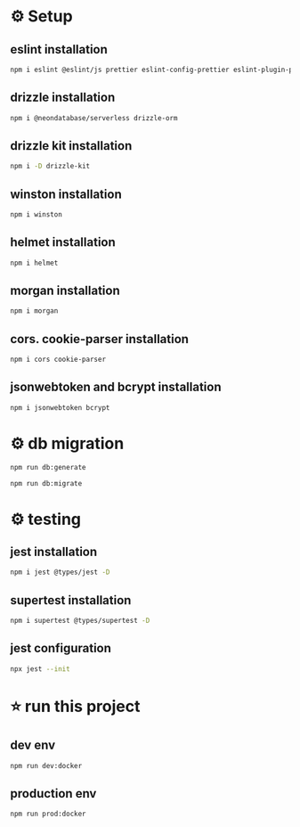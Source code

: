 # ⚙️ Setup
## eslint installation
```bash
npm i eslint @eslint/js prettier eslint-config-prettier eslint-plugin-prettier -D
```
## drizzle installation
```bash
npm i @neondatabase/serverless drizzle-orm
```
## drizzle kit installation
```bash
npm i -D drizzle-kit
```
## winston installation
```bash
npm i winston
```
## helmet installation
```bash
npm i helmet
```
## morgan installation
```bash
npm i morgan
```
## cors. cookie-parser installation
```bash
npm i cors cookie-parser
```
## jsonwebtoken and bcrypt installation
```bash
npm i jsonwebtoken bcrypt
```

# ⚙️ db migration
```bash
npm run db:generate
```
```bash
npm run db:migrate
```

# ⚙️ testing
## jest installation
```bash
npm i jest @types/jest -D
```
## supertest installation
```bash
npm i supertest @types/supertest -D
```
## jest configuration
```bash
npx jest --init
```

# ⭐ run this project
## dev env
```bash
npm run dev:docker
```
## production env
```bash
npm run prod:docker